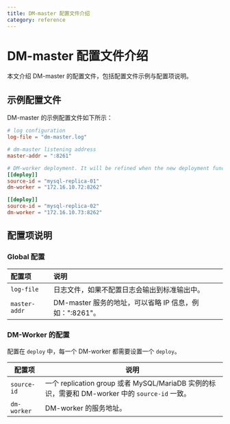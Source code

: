 ```yaml
---
title: DM-master 配置文件介绍
category: reference
---
```


# DM-master 配置文件介绍

本文介绍 DM-master 的配置文件，包括配置文件示例与配置项说明。

## 示例配置文件

DM-master 的示例配置文件如下所示：

```toml
# log configuration
log-file = "dm-master.log"

# dm-master listening address
master-addr = ":8261"

# DM-worker deployment. It will be refined when the new deployment function is available.
[[deploy]]
source-id = "mysql-replica-01"
dm-worker = "172.16.10.72:8262"

[[deploy]]
source-id = "mysql-replica-02"
dm-worker = "172.16.10.73:8262"
```

## 配置项说明

### Global 配置

| 配置项        | 说明                                    |
| :------------ | :--------------------------------------- |
| `log-file` | 日志文件，如果不配置日志会输出到标准输出中。 |
| `master-addr` | DM-master 服务的地址，可以省略 IP 信息，例如：":8261"。 |

### DM-Worker 的配置

配置在 `deploy` 中，每一个 DM-worker 都需要设置一个 `deploy`。

| 配置项        | 说明                                    |
| ------------ | --------------------------------------- |
| `source-id` | 一个 replication group 或者 MySQL/MariaDB 实例的标识，需要和 DM-worker 中的 `source-id` 一致。 |
| `dm-worker` | DM-worker 的服务地址。 |
